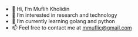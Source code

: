 - 👋  Hi, I’m Muflih Kholidin
- 👀  I’m interested in research and technology
- 🌱  I’m currently learning golang and python
- 📫  Feel free to contact me at mmuflic@gmail.com

<!---
mmuflih/mmuflih is a ✨ special ✨ repository because its `README.md` (this file) appears on your GitHub profile.
You can click the Preview link to take a look at your changes.
--->
